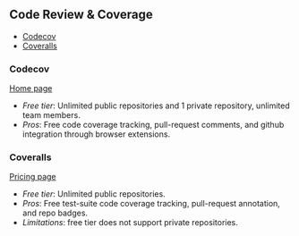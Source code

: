 ## Code Review & Coverage

<!-- TOC depthFrom:2 -->

- [Codecov](#codecov)
- [Coveralls](#coveralls)

<!-- /TOC -->

### Codecov

[Home page](https://codecov.io)

- *Free tier*: Unlimited public repositories and 1 private repository, unlimited team members.
- *Pros*: Free code coverage tracking, pull-request comments, and github integration through browser extensions.

### Coveralls

[Pricing page](https://coveralls.io/pricing)

- *Free tier*: Unlimited public repositories.
- *Pros*: Free test-suite code coverage tracking, pull-request annotation, and repo badges.
- *Limitations*: free tier does not support private repositories.
